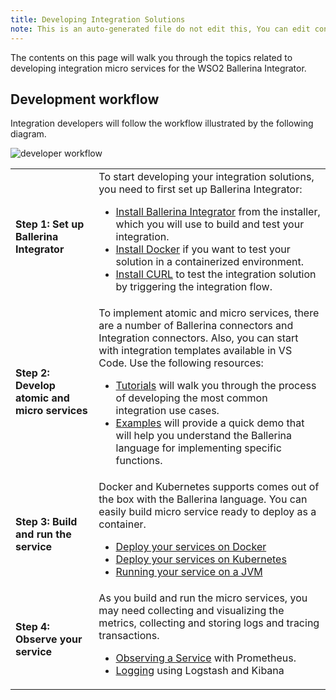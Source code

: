 ```yaml
---
title: Developing Integration Solutions
note: This is an auto-generated file do not edit this, You can edit content in "ballerina-integrator" repo
---
```


The contents on this page will walk you through the topics related to developing integration micro services for the WSO2 Ballerina Integrator.

## Development workflow

Integration developers will follow the workflow illustrated by the following diagram.

![developer workflow](../../assets/img/ballerina-integrator-developer-workflow.svg)

<table>
	<tr>
		<td><b>Step 1: Set up Ballerina Integrator</b></td>
		<td>
			To start developing your integration solutions, you need to first set up Ballerina Integrator:
			<ul>
				<li> <a href="https://wso2.com/integration/">Install Ballerina Integrator</a> from the installer, which you will use to build and test your integration.</li>
				<li><a href="https://www.docker.com/">Install Docker</a> if you want to test your solution in a containerized environment.</li>
				<li><a href="https://curl.haxx.se/">Install CURL</a> to test the integration solution by triggering the integration flow.</li>
			</ul>
		</td>
	</tr>
	<tr>
		<td><b>Step 2: Develop atomic and micro services</b></td>
		<td>
			To implement atomic and micro services, there are a number of Ballerina connectors and Integration connectors. Also, you can start with integration templates available in VS Code. Use the following resources:
			<ul>
				<li>
					<a href="../../learn/use-cases">Tutorials</a> will walk you through the process of developing the most common integration use cases.
				</li>
				<li>
					<a href="../../learn/examples">Examples</a> will provide a quick demo that will help you understand the Ballerina language for implementing specific functions.
				</li>
			</ul>
		</td>
	</tr>
	<tr>
		<td><b>Step 3: Build and run the service</b></td>
		<td>
		    Docker and Kubernetes supports comes out of the box with the Ballerina language. You can easily build micro service ready to deploy as a container.
			<ul>
				<li><a href="../../develop/deploy-on-docker">Deploy your services on Docker</a></li>
				<li><a href="../../develop/deploy-on-kubernetes">Deploy your services on Kubernetes</a></li>
				<li><a href="../../develop/running-on-jvm">Running your service on a JVM</a></li>
			</ul>
		</td>
	</tr>
	<tr>
		<td><b>Step 4: Observe your service</b></td>
		<td>
			As you build and run the micro services, you may need collecting and visualizing the metrics, collecting and storing logs and tracing transactions.
			<ul>
				<li>
					<a href="../../observability/observing-a-service">Observing a Service</a> with Prometheus.
				</li>
				<li>
					<a href="../../observability/logstash-kibana">Logging</a> using Logstash and Kibana
				</li>
			</ul>
		</td>
	</tr>
</table>
